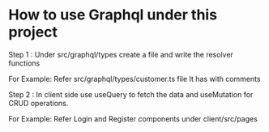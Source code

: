 # How to use Graphql under this project

Step 1 : Under src/graphql/types create a file and write the resolver functions

For Example: Refer src/graphql/types/customer.ts file It has with comments

Step 2 : In client side use useQuery to fetch the data and useMutation for CRUD operations.

For Example: Refer Login and Register components under client/src/pages